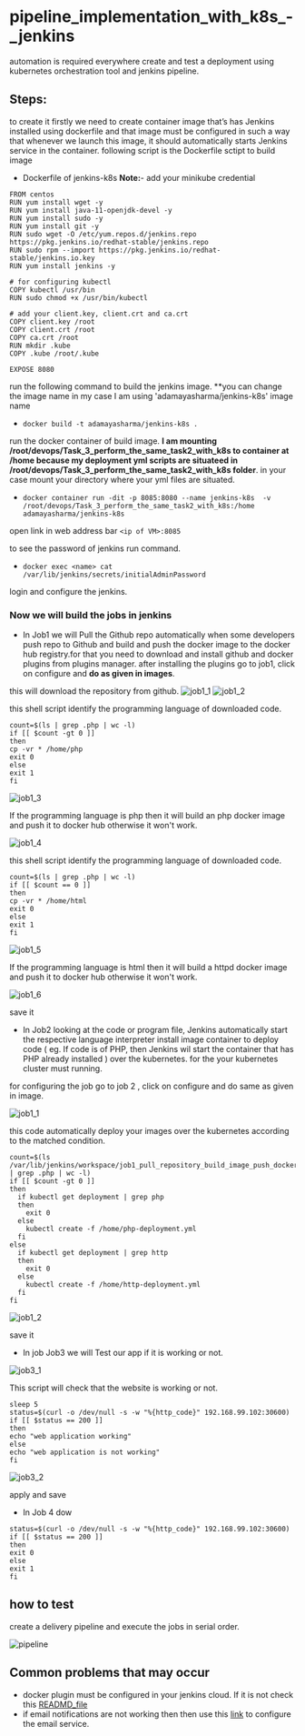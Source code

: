 # pipeline_implementation_with_k8s_-_jenkins
automation is required everywhere create and test a deployment using kubernetes orchestration tool and jenkins pipeline.

## Steps:
to create it firstly we need to create container image that’s has Jenkins installed using dockerfile and that image must be configured in such a way that whenever we launch this image, it should automatically starts Jenkins service in the container. following script is the Dockerfile sctipt to build image
 
- Dockerfile of jenkins-k8s
**Note:**- add your minikube credential

```
FROM centos
RUN yum install wget -y
RUN yum install java-11-openjdk-devel -y
RUN yum install sudo -y
RUN yum install git -y
RUN sudo wget -O /etc/yum.repos.d/jenkins.repo https://pkg.jenkins.io/redhat-stable/jenkins.repo
RUN sudo rpm --import https://pkg.jenkins.io/redhat-stable/jenkins.io.key
RUN yum install jenkins -y

# for configuring kubectl
COPY kubectl /usr/bin
RUN sudo chmod +x /usr/bin/kubectl

# add your client.key, client.crt and ca.crt
COPY client.key /root
COPY client.crt /root
COPY ca.crt /root
RUN mkdir .kube
COPY .kube /root/.kube

EXPOSE 8080

```


run the following command to build the jenkins image. **you can change the image name in my case I am using 'adamayasharma/jenkins-k8s' image name

- `docker build -t adamayasharma/jenkins-k8s .`

run the docker container of build image. **I am mounting /root/devops/Task_3_perform_the_same_task2_with_k8s to container at /home because my deployment yml scripts are situateed in /root/devops/Task_3_perform_the_same_task2_with_k8s folder**. in your case mount your directory where your yml files are situated.

- `docker container run -dit -p 8085:8080 --name jenkins-k8s  -v /root/devops/Task_3_perform_the_same_task2_with_k8s:/home adamayasharma/jenkins-k8s`

open link in web address bar `<ip of VM>:8085`

to see the password of jenkins run command.

- `docker exec <name> cat /var/lib/jenkins/secrets/initialAdminPassword`

login and configure the jenkins.


### **Now we will build the jobs in jenkins**
- In Job1 we will Pull the Github repo automatically when some developers push repo to Github and build and push the docker image to the docker hub registry.for that you need to download and install github and docker plugins from plugins manager. after installing the plugins go to job1, click on configure and **do as given in images**.

this will download the repository from github.
![job1_1](/images/job1_1.JPG)
![job1_2](/images/job1_2.JPG)

this shell script identify the programming language of downloaded code. 
```
count=$(ls | grep .php | wc -l)
if [[ $count -gt 0 ]]
then
cp -vr * /home/php
exit 0
else
exit 1
fi
```

![job1_3](/images/job1_3.JPG)

If the programming language is php then it will build an php docker image and push it to docker hub otherwise it won't work.

![job1_4](/images/job1_4.JPG)

this shell script identify the programming language of downloaded code.
```
count=$(ls | grep .php | wc -l)
if [[ $count == 0 ]]
then
cp -vr * /home/html
exit 0
else
exit 1
fi
```

![job1_5](/images/job1_5.JPG)

If the programming language is html then it will build a httpd docker image and push it to docker hub otherwise it won't work.

![job1_6](/images/job1_6.JPG)

save it


- In Job2 looking at the code or program file, Jenkins automatically start the respective language interpreter install image container to deploy code ( eg. If code is of  PHP, then Jenkins wil start the container that has PHP already installed ) over the kubernetes. for the your kubernetes cluster must running.

for configuring the job go to job 2 , click on configure and do same as given in image.

![job1_1](/images/job2_1.JPG)

this code automatically deploy your images over the kubernetes according to the matched condition.
```
count=$(ls /var/lib/jenkins/workspace/job1_pull_repository_build_image_push_dockerhub | grep .php | wc -l)
if [[ $count -gt 0 ]]
then
  if kubectl get deployment | grep php
  then
    exit 0
  else
    kubectl create -f /home/php-deployment.yml
  fi
else
  if kubectl get deployment | grep http
  then
    exit 0
  else
    kubectl create -f /home/http-deployment.yml
  fi
fi
```

![job1_2](/images/job2_2.JPG)

save it

- In job Job3 we will Test our app if it is working or not.

![job3_1](/images/job3_1.JPG)

This script will check that the website is working or not.
```
sleep 5
status=$(curl -o /dev/null -s -w "%{http_code}" 192.168.99.102:30600)
if [[ $status == 200 ]]
then
echo "web application working"
else
echo "web application is not working"
fi
```

![job3_2](/images/job3_2.JPG)


apply and save

- In Job 4 dow
```
status=$(curl -o /dev/null -s -w "%{http_code}" 192.168.99.102:30600)
if [[ $status == 200 ]]
then
exit 0
else
exit 1
fi
```

## how to test

create a delivery pipeline and execute the jobs in serial order. 

![pipeline](/images/pipline.JPG)

## Common problems that may occur
- docker plugin must be configured in your jenkins cloud. If it is not check this [READMD_file](readme/README.md)
- if email notifications are not working then then use this [link](https://www.youtube.com/watch?v=DULs4Wq4xMg) to configure the email service.
